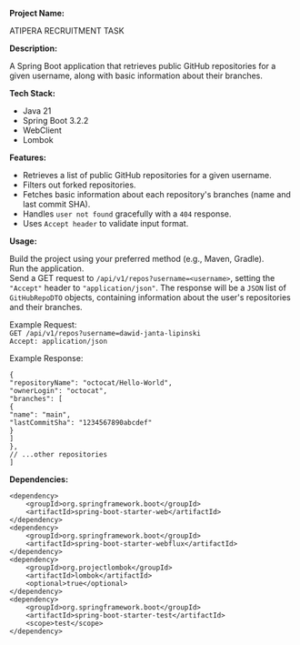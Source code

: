 **Project Name:**

ATIPERA RECRUITMENT TASK

**Description:**

A Spring Boot application that retrieves public GitHub repositories for a given username, along with basic information about their branches.

**Tech Stack:**

* Java 21
* Spring Boot 3.2.2
* WebClient
* Lombok

**Features:**

* Retrieves a list of public GitHub repositories for a given username.
* Filters out forked repositories.
* Fetches basic information about each repository's branches (name and last commit SHA).
* Handles `user not found` gracefully with a `404` response.
* Uses `Accept header` to validate input format.

**Usage:**

Build the project using your preferred method (e.g., Maven, Gradle). <br>
Run the application.<br>
Send a GET request to `/api/v1/repos?username=<username>`, setting the `"Accept"` header to `"application/json"`.
The response will be a `JSON` list of `GitHubRepoDTO` objects, containing information about the user's repositories and their branches.

Example Request: <br>
`GET /api/v1/repos?username=dawid-janta-lipinski` <br>
`Accept: application/json`


Example Response: <br>

```[
{
"repositoryName": "octocat/Hello-World",
"ownerLogin": "octocat",
"branches": [
{
"name": "main",
"lastCommitSha": "1234567890abcdef"
}
]
},
// ...other repositories
]
```


**Dependencies:**

```
<dependency>
	<groupId>org.springframework.boot</groupId>
	<artifactId>spring-boot-starter-web</artifactId>
</dependency>
<dependency>
	<groupId>org.springframework.boot</groupId>
	<artifactId>spring-boot-starter-webflux</artifactId>
</dependency>
<dependency>
	<groupId>org.projectlombok</groupId>
	<artifactId>lombok</artifactId>
	<optional>true</optional>
</dependency>
<dependency>
	<groupId>org.springframework.boot</groupId>
	<artifactId>spring-boot-starter-test</artifactId>
	<scope>test</scope>
</dependency>

```